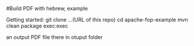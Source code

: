 #Build PDF with hebrew, example

Getting started:
git clone ...(URL of this repo)
cd apache-fop-example
mvn clean package exec:exec

an output PDF file there in otuput folder

